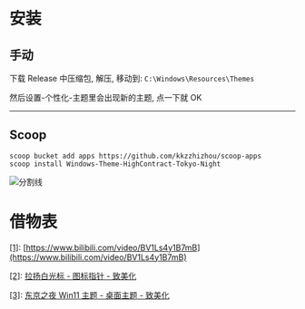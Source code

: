 # 安装

## 手动

下载 Release 中压缩包, 解压, 移动到: `C:\Windows\Resources\Themes`

然后设置-个性化-主题里会出现新的主题, 点一下就 OK

---

## Scoop

```
scoop bucket add apps https://github.com/kkzzhizhou/scoop-apps
scoop install Windows-Theme-HighContract-Tokyo-Night
```

<a>![分割线](https://cdn.jsdelivr.net/gh/Weidows/Weidows/image/divider.png)</a>

# 借物表

<a name='cite_note-1' href='#cite_ref-1'>[1]</a>: [https://www.bilibili.com/video/BV1Ls4y1B7mB](https://www.bilibili.com/video/BV1Ls4y1B7mB)

<a name='cite_note-2' href='#cite_ref-2'>[2]</a>: [拉扬白光标 - 图标指针 - 致美化](https://zhutix.com/ico/layan-white-cus/)

<a name='cite_note-3' href='#cite_ref-3'>[3]</a>: [东京之夜 Win11 主题 - 桌面主题 - 致美化](https://zhutix.com/pc/tokyo-night-vs/)
